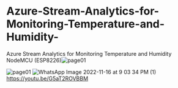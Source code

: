 # Azure-Stream-Analytics-for-Monitoring-Temperature-and-Humidity-
Azure Stream Analytics for Monitoring Temperature and Humidity NodeMCU (ESP8226)![page01](https://user-images.githubusercontent.com/74384259/202300549-73c3aa27-f201-4541-a82f-fd14a0a36d59.jpg)

![page01](https://user-images.githubusercontent.com/74384259/202300578-27f33f85-f499-4da7-a3c1-084bec601871.jpg)
![WhatsApp Image 2022-11-16 at 9 03 34 PM (1)](https://user-images.githubusercontent.com/74384259/202300597-06365eac-fe89-4bfb-833a-e213dd247ad0.jpeg)
https://youtu.be/G5aT2ROVBBM


